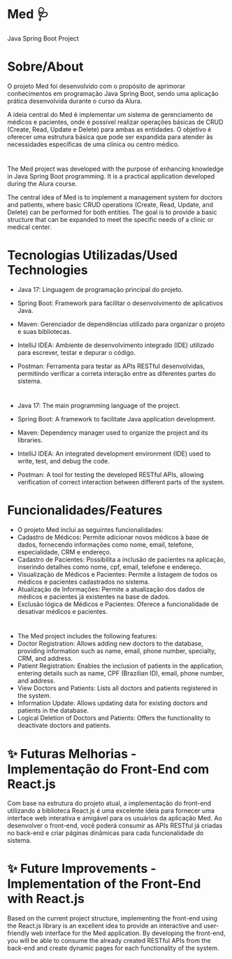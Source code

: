 # Med 🩺
 Java Spring Boot Project

 # Sobre/About
O projeto Med foi desenvolvido com o propósito de aprimorar conhecimentos em programação Java Spring Boot, sendo uma aplicação prática desenvolvida durante o curso da Alura.

A ideia central do Med é implementar um sistema de gerenciamento de médicos e pacientes, onde é possível realizar operações básicas de CRUD (Create, Read, Update e Delete) para ambas as entidades. O objetivo é oferecer uma estrutura básica que pode ser expandida para atender às necessidades específicas de uma clínica ou centro médico.

#

The Med project was developed with the purpose of enhancing knowledge in Java Spring Boot programming. It is a practical application developed during the Alura course.

The central idea of Med is to implement a management system for doctors and patients, where basic CRUD operations (Create, Read, Update, and Delete) can be performed for both entities. The goal is to provide a basic structure that can be expanded to meet the specific needs of a clinic or medical center.


# Tecnologias Utilizadas/Used Technologies

* Java 17: Linguagem de programação principal do projeto.
* Spring Boot: Framework para facilitar o desenvolvimento de aplicativos Java.
* Maven: Gerenciador de dependências utilizado para organizar o projeto e suas bibliotecas.
* IntelliJ IDEA: Ambiente de desenvolvimento integrado (IDE) utilizado para escrever, testar e depurar o código.
* Postman: Ferramenta para testar as APIs RESTful desenvolvidas, permitindo verificar a correta interação entre as diferentes partes do sistema.

  #

* Java 17: The main programming language of the project.
* Spring Boot: A framework to facilitate Java application development.
* Maven: Dependency manager used to organize the project and its libraries.
* IntelliJ IDEA: An integrated development environment (IDE) used to write, test, and debug the code.
* Postman: A tool for testing the developed RESTful APIs, allowing verification of correct interaction between different parts of the system.

# Funcionalidades/Features
* O projeto Med inclui as seguintes funcionalidades:
* Cadastro de Médicos: Permite adicionar novos médicos à base de dados, fornecendo informações como nome, email, telefone, especialidade, CRM e endereço.
* Cadastro de Pacientes: Possibilita a inclusão de pacientes na aplicação, inserindo detalhes como nome, cpf, email, telefone e endereço.
* Visualização de Médicos e Pacientes: Permite a listagem de todos os médicos e pacientes cadastrados no sistema.
* Atualização de Informações: Permite a atualização dos dados de médicos e pacientes já existentes na base de dados.
* Exclusão lógica de Médicos e Pacientes: Oferece a funcionalidade de desativar médicos e pacientes.

# 
* The Med project includes the following features:
* Doctor Registration: Allows adding new doctors to the database, providing information such as name, email, phone number, specialty, CRM, and address.
* Patient Registration: Enables the inclusion of patients in the application, entering details such as name, CPF (Brazilian ID), email, phone number, and address.
* View Doctors and Patients: Lists all doctors and patients registered in the system.
* Information Update: Allows updating data for existing doctors and patients in the database.
* Logical Deletion of Doctors and Patients: Offers the functionality to deactivate doctors and patients.

# ✨ Futuras Melhorias - Implementação do Front-End com React.js 
Com base na estrutura do projeto atual, a implementação do front-end utilizando a biblioteca React.js é uma excelente ideia para fornecer uma interface web interativa e amigável para os usuários da aplicação Med. Ao desenvolver o front-end, você poderá consumir as APIs RESTful já criadas no back-end e criar páginas dinâmicas para cada funcionalidade do sistema.

# ✨ Future Improvements - Implementation of the Front-End with React.js
Based on the current project structure, implementing the front-end using the React.js library is an excellent idea to provide an interactive and user-friendly web interface for the Med application. By developing the front-end, you will be able to consume the already created RESTful APIs from the back-end and create dynamic pages for each functionality of the system.
